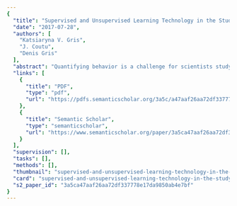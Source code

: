 ```yaml
---
{
  "title": "Supervised and Unsupervised Learning Technology in the Study of Rodent Behavior",
  "date": "2017-07-28",
  "authors": [
    "Katsiaryna V. Gris",
    "J. Coutu",
    "Denis Gris"
  ],
  "abstract": "Quantifying behavior is a challenge for scientists studying neuroscience, ethology, psychology, pathology, etc. Until now, behavior was mostly considered as qualitative descriptions of postures or labor intensive counting of bouts of individual movements. Many prominent behavioral scientists conducted studies describing postures of mice and rats, depicting step by step eating, grooming, courting, and other behaviors. Automated video assessment technologies permit scientists to quantify daily behavioral patterns/routines, social interactions, and postural changes in an unbiased manner. Here, we extensively reviewed published research on the topic of the structural blocks of behavior and proposed a structure of behavior based on the latest publications. We discuss the importance of defining a clear structure of behavior to allow professionals to write viable algorithms. We presented a discussion of technologies that are used in automated video assessment of behavior in mice and rats. We considered advantages and limitations of supervised and unsupervised learning. We presented the latest scientific discoveries that were made using automated video assessment. In conclusion, we proposed that the automated quantitative approach to evaluating animal behavior is the future of understanding the effect of brain signaling, pathologies, genetic content, and environment on behavior.",
  "links": [
    {
      "title": "PDF",
      "type": "pdf",
      "url": "https://pdfs.semanticscholar.org/3a5c/a47aaf26aa72df337778e17da9850ab4e7bf.pdf"
    },
    {
      "title": "Semantic Scholar",
      "type": "semanticscholar",
      "url": "https://www.semanticscholar.org/paper/3a5ca47aaf26aa72df337778e17da9850ab4e7bf"
    }
  ],
  "supervision": [],
  "tasks": [],
  "methods": [],
  "thumbnail": "supervised-and-unsupervised-learning-technology-in-the-study-of-rodent-behavior-thumb.jpg",
  "card": "supervised-and-unsupervised-learning-technology-in-the-study-of-rodent-behavior-card.jpg",
  "s2_paper_id": "3a5ca47aaf26aa72df337778e17da9850ab4e7bf"
}
---
```


